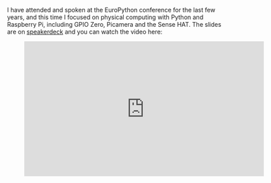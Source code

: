 I have attended and spoken at the EuroPython conference for the last few years, and this time I
focused on physical computing with Python and Raspberry Pi, including GPIO Zero, Picamera and the
Sense HAT. The slides are on
[speakerdeck](https://speakerdeck.com/bennuttall/physical-computing-with-python-and-raspberry-pi-europython-2017)
and you can watch the video here:

<figure>
<iframe width="560" height="315" src="https://www.youtube.com/embed/nJi2KKvD-PU?si=SToAJQF3b6mpBBHr" title="YouTube video player" frameborder="0" allow="accelerometer; autoplay; clipboard-write; encrypted-media; gyroscope; picture-in-picture; web-share" referrerpolicy="strict-origin-when-cross-origin" allowfullscreen></iframe>
</figure>